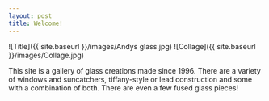 ```yaml
---
layout: post
title: Welcome!
---
```


![Title]({{ site.baseurl }}/images/Andys glass.jpg)
![Collage]({{ site.baseurl }}/images/Collage.jpg)

This site is a gallery of glass creations made since 1996. There are a variety of windows and suncatchers, tiffany-style or lead construction and some with a combination of both. There are even a few fused glass pieces!


